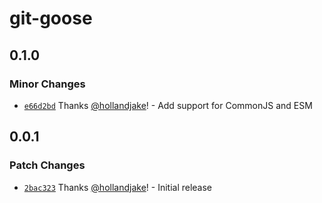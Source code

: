 # git-goose

## 0.1.0

### Minor Changes

- [`e66d2bd`](https://github.com/hollandjake/git-goose/commit/e66d2bd98323f121ea4474ee4289c1f9ed261025) Thanks [@hollandjake](https://github.com/hollandjake)! - Add support for CommonJS and ESM

## 0.0.1

### Patch Changes

- [`2bac323`](https://github.com/hollandjake/git-goose/commit/2bac323186bdd174e5bccb803afb92f1bf6fb4dc) Thanks [@hollandjake](https://github.com/hollandjake)! - Initial release
